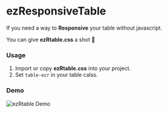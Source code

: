 # ezResponsiveTable
If you need a way to **Responsive** your table without javascript.

You can give **ezRtable.css** a shot :gun:

### Usage
 1. Import or copy **ezRtable.css** into your project.
 2. Set `table-ezr` in your table calss.

### Demo
![ezRtable Demo](http://i.imgur.com/PMfblF2.gif)
